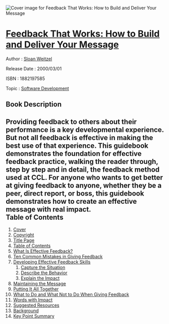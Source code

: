 ![Cover image for Feedback That Works: How to Build and Deliver Your Message](https://imgdetail.ebookreading.net/cover/cover/software_development/EB1882197585.jpg)

[Feedback That Works: How to Build and Deliver Your Message](https://ebookreading.net/view/book/Feedback+That+Works%3A+How+to+Build+and+Deliver+Your+Message-EB1882197585_1.html "Feedback That Works: How to Build and Deliver Your Message")
====================================================================================================================

Author : [Sloan Weitzel](https://ebookreading.net/search/author/Sloan+Weitzel)

Release Date : 2000/03/01

ISBN : 1882197585

Topic : [Software Development](https://ebookreading.net/search/category/software-development)

Book Description
-----------------

Providing feedback to others about their performance is a key developmental experience. But not all feedback is effective in making the best use of that experience. This guidebook demonstrates the foundation for effective feedback practice, walking the reader through, step by step and in detail, the feedback method used at CCL. For anyone who wants to get better at giving feedback to anyone, whether they be a peer, direct report, or boss, this guidebook demonstrates how to create an effective message with real impact.              
Table of Contents
-----------------

1. [Cover](https://ebookreading.net/view/book/Feedback+That+Works%3A+How+to+Build+and+Deliver+Your+Message-EB1882197585_1.html)
1. [Copyright](https://ebookreading.net/view/book/Feedback+That+Works%3A+How+to+Build+and+Deliver+Your+Message-EB1882197585_3.html)
1. [Title Page](https://ebookreading.net/view/book/Feedback+That+Works%3A+How+to+Build+and+Deliver+Your+Message-EB1882197585_4.html)
1. [Table of Contents](https://ebookreading.net/view/book/Feedback+That+Works%3A+How+to+Build+and+Deliver+Your+Message-EB1882197585_6.html)
1. [What Is Effective Feedback?](https://ebookreading.net/view/book/Feedback+That+Works%3A+How+to+Build+and+Deliver+Your+Message-EB1882197585_8.html)
1. [Ten Common Mistakes in Giving Feedback](https://ebookreading.net/view/book/Feedback+That+Works%3A+How+to+Build+and+Deliver+Your+Message-EB1882197585_9.html)
1. [Developing Effective Feedback Skills](https://ebookreading.net/view/book/Feedback+That+Works%3A+How+to+Build+and+Deliver+Your+Message-EB1882197585_10.html)
    1. [Capture the Situation](https://ebookreading.net/view/book/Feedback+That+Works%3A+How+to+Build+and+Deliver+Your+Message-EB1882197585_10.html#ch3_1)
    1. [Describe the Behavior](https://ebookreading.net/view/book/Feedback+That+Works%3A+How+to+Build+and+Deliver+Your+Message-EB1882197585_10.html#ch3_2)
    1. [Explain the Impact](https://ebookreading.net/view/book/Feedback+That+Works%3A+How+to+Build+and+Deliver+Your+Message-EB1882197585_10.html#ch3_3)
1. [Maintaining the Message](https://ebookreading.net/view/book/Feedback+That+Works%3A+How+to+Build+and+Deliver+Your+Message-EB1882197585_11.html)
1. [Putting It All Together](https://ebookreading.net/view/book/Feedback+That+Works%3A+How+to+Build+and+Deliver+Your+Message-EB1882197585_12.html)
1. [What to Do and What Not to Do When Giving Feedback](https://ebookreading.net/view/book/Feedback+That+Works%3A+How+to+Build+and+Deliver+Your+Message-EB1882197585_13.html)
1. [Words with Impact](https://ebookreading.net/view/book/Feedback+That+Works%3A+How+to+Build+and+Deliver+Your+Message-EB1882197585_14.html)
1. [Suggested Resources](https://ebookreading.net/view/book/Feedback+That+Works%3A+How+to+Build+and+Deliver+Your+Message-EB1882197585_15.html)
1. [Background](https://ebookreading.net/view/book/Feedback+That+Works%3A+How+to+Build+and+Deliver+Your+Message-EB1882197585_16.html)
1. [Key Point Summary](https://ebookreading.net/view/book/Feedback+That+Works%3A+How+to+Build+and+Deliver+Your+Message-EB1882197585_17.html)
